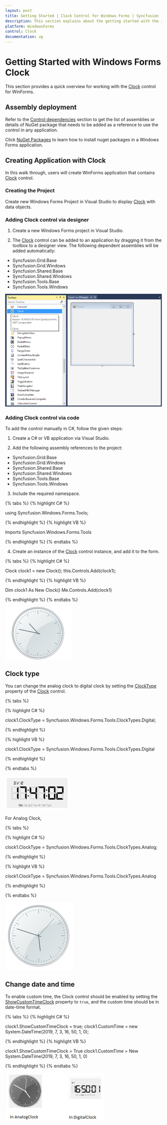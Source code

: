 ```yaml
---
layout: post
title: Getting Started | Clock Control for Windows Forms | Syncfusion
description: This section explains about the getting started with the important features of Clock control for windows forms.
platform: WindowsForms
control: Clock
documentation: ug
---
```


# Getting Started with Windows Forms Clock
This section provides a quick overview for working with the [Clock](https://help.syncfusion.com/cr/windowsforms/Syncfusion.Tools.Windows~Syncfusion.Windows.Forms.Tools.Clock.html) control for WinForms.

## Assembly deployment

Refer to the [Control dependencies](https://help.syncfusion.com/windowsforms/control-dependencies#clock) section to get the list of assemblies or details of NuGet package that needs to be added as a reference to use the control in any application. 

Click [NuGet Packages](https://help.syncfusion.com/windowsforms/visual-studio-integration/nuget-packages) to learn how to install nuget packages in a Windows Forms application.

## Creating Application with Clock
In this walk through, users will create WinForms application that contains [Clock](https://help.syncfusion.com/cr/windowsforms/Syncfusion.Tools.Windows~Syncfusion.Windows.Forms.Tools.Clock.html) control.

### Creating the Project
Create new Windows Forms Project in Visual Studio to display [Clock](https://help.syncfusion.com/cr/windowsforms/Syncfusion.Tools.Windows~Syncfusion.Windows.Forms.Tools.Clock.html) with data objects.

### Adding Clock control via designer

1) Create a new Windows Forms project in Visual Studio.

2) The [Clock](https://help.syncfusion.com/cr/windowsforms/Syncfusion.Tools.Windows~Syncfusion.Windows.Forms.Tools.Clock.html) control can be added to an application by dragging it from the toolbox to a designer view. The following dependent assemblies will be added automatically:

* Syncfusion.Grid.Base
* Syncfusion.Grid.Windows
* Syncfusion.Shared.Base
* Syncfusion.Shared.Windows
* Syncfusion.Tools.Base 
* Syncfusion.Tools.Windows

![Windows Forms clock control added by designer](Getting-Started_images/wf-clock-control-added-by-designer.png) 

### Adding Clock control via code

To add the control manually in C#, follow the given steps:

1) Create a C# or VB application via Visual Studio.

2) Add the following assembly references to the project:

* Syncfusion.Grid.Base
* Syncfusion.Grid.Windows
* Syncfusion.Shared.Base
* Syncfusion.Shared.Windows
* Syncfusion.Tools.Base 
* Syncfusion.Tools.Windows

3) Include the required namespace.

{% tabs %}
{% highlight C# %}
  
using Syncfusion.Windows.Forms.Tools;

{% endhighlight %}
{% highlight VB %}

Imports Syncfusion.Windows.Forms.Tools

{% endhighlight %}
{% endtabs %} 

4) Create an instance of the [Clock](https://help.syncfusion.com/cr/windowsforms/Syncfusion.Tools.Windows~Syncfusion.Windows.Forms.Tools.Clock.html) control instance, and add it to the form.

{% tabs %}
{% highlight C# %}

Clock clock1 = new Clock();
this.Controls.Add(clock1);

{% endhighlight %}
{% highlight VB %}

Dim clock1 As New Clock()
Me.Controls.Add(clock1)

{% endhighlight %}
{% endtabs %}

![wf clock control](Getting-Started_images/wf-clock-control.png) 

## Clock type

You can change the analog clock to digital clock by setting the [ClockType](https://help.syncfusion.com/cr/cref_files/windowsforms/Syncfusion.Tools.Windows~Syncfusion.Windows.Forms.Tools.Clock~ClockType.html) property of the [Clock](https://help.syncfusion.com/cr/windowsforms/Syncfusion.Tools.Windows~Syncfusion.Windows.Forms.Tools.Clock.html) control.

{% tabs %}

{% highlight C# %}

clock1.ClockType = Syncfusion.Windows.Forms.Tools.ClockTypes.Digital;

{% endhighlight %}

{% highlight VB %}

clock1.ClockType = Syncfusion.Windows.Forms.Tools.ClockTypes.Digital

{% endhighlight %}

{% endtabs %}

![Windows Forms Clock shows digital clock](Getting-Started_images/wf-digital-clock.png)

For Analog Clock,

{% tabs %}

{% highlight C# %}

clock1.ClockType = Syncfusion.Windows.Forms.Tools.ClockTypes.Analog;

{% endhighlight %}

{% highlight VB %}

clock1.ClockType = Syncfusion.Windows.Forms.Tools.ClockTypes.Analog

{% endhighlight %}

{% endtabs %}

![Windows Forms clock shows analog clock](Getting-Started_images/wf-analog-clock.png)

## Change date and time

To enable custom time, the Clock control should be enabled by setting the [ShowCustomTimeClock](https://help.syncfusion.com/cr/windowsforms/Syncfusion.Tools.Windows~Syncfusion.Windows.Forms.Tools.Clock~ShowCustomTimeClock.html) property to `true`, and the custom time should be in date-time format.

{% tabs %}
{% highlight C# %}

clock1.ShowCustomTimeClock = true;
clock1.CustomTime = new System.DateTime(2019, 7, 3, 16, 50, 1, 0);

{% endhighlight %}
{% highlight VB %}

clock1.ShowCustomTimeClock = True
clock1.CustomTime = New System.DateTime(2019, 7, 3, 16, 50, 1, 0)

{% endhighlight %}
{% endtabs %}

![Windows Forms Clock shows customized time](Getting-Started_images/Clock_customtime.png)